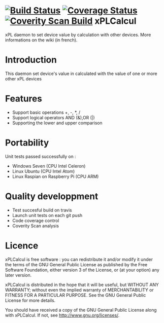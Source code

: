 [![Build Status](https://travis-ci.org/FragJage/xPLCalcul.svg?branch=master)](https://travis-ci.org/FragJage/xPLCalcul)
[![Coverage Status](https://coveralls.io/repos/github/FragJage/xPLCalcul/badge.svg?branch=master&bust=2)](https://coveralls.io/github/FragJage/xPLCalcul?branch=master)
[![Coverity Scan Build](https://scan.coverity.com/projects/9418/badge.svg)](https://scan.coverity.com/projects/9418)
xPLCalcul
=========
xPL daemon to set device value by calculation with other devices.
More informations on the wiki (in french).

Introduction
============
This daemon set device's value in calculated with the value of one or more other xPL devices

Features
========
 - Support basic operations +, -, *, /
 - Support logical operators AND (&),OR (|)
 - Supporting the lower and upper comparison  
 
Portability
===========
Unit tests passed successfully on :
 - Windows Seven (CPU Intel Celeron)
 - Linux Ubuntu (CPU Intel Atom)
 - Linux Raspian on Raspberry Pi (CPU ARM)

Quality developpment
====================
 - Test succesful build on travis
 - Launch unit tests on each git push
 - Code coverage control
 - Coverity Scan analysis

Licence
=======
xPLCalcul is free software : you can redistribute it and/or modify it under the terms of the GNU General Public License as published by the Free Software Foundation, either version 3 of the License, or (at your option) any later version.

xPLCalcul is distributed in the hope that it will be useful, but WITHOUT ANY WARRANTY; without even the implied warranty of MERCHANTABILITY or FITNESS FOR A PARTICULAR PURPOSE. See the GNU General Public License for more details.

You should have received a copy of the GNU General Public License along with xPLCalcul. If not, see http://www.gnu.org/licenses/.

